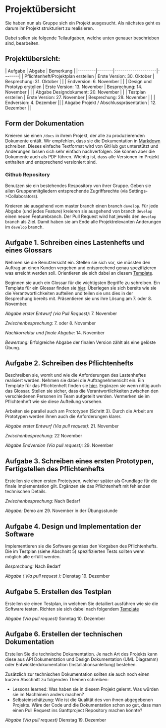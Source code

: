 # Projekt&uuml;bersicht

Sie haben nun als Gruppe sich ein Projekt ausgesucht. Als n&auml;chstes geht es darum ihr Projekt strukturiert zu realisieren. 

Dabei sollen sie folgende Teilaufgaben, welche unten genauer beschrieben sind, bearbeiten. 


## Projekt&uuml;bersicht:

| Aufgabe |  Abgabe | Bemerkung |
|---------|--------|---------------------|--------|
| Pflichtenheft/Projektplan erstellen | Erste Version: 30. Oktober | Besprechung: 31. Oktober |
|                                     | Endversion: 6. November | |
| Design und Prototyp erstellen | Erste Version: 13. November | Besprechung: 14. November |
|                               | Abgabe Designdokument: 20. November | |
| Testplan erstellen            | Erste Version: 27. November  | Besprechung: 28. November |
| | Endversion: 4. Dezember ||
| Abgabe Projekt / Abschlusspräsentation | 12. Dezember | |



## Form der Dokumentation
Kreieren sie einen `/docs` in ihrem Projekt, der alle zu produzierenden Dokumente ent&auml;lt. Wir empfehlen, dass sie die Dokumentation in [Markdown](https://help.github.com/categories/writing-on-github/) schreiben. Dieses einfache Textformat wird von GitHub gut unterst&uuml;tzt und &Auml;nderungen lassen sich sehr einfach nachverfolgen. Sie k&ouml;nnen aber die Dokumente auch als PDF f&uuml;hren. Wichtig ist, dass alle Versionen im Projekt enthalten und entsprechend versioniert sind. 

### Github Repository
Benutzen sie ein bestehendes Respository von ihrer Gruppe. Geben sie allen Gruppenmitgliedern entsprechende Zugriffsrechte (via Settings->Collaborators).

Kreieren sie ausgehend vom master branch einen branch `develop`. F&uuml;r jede Abgabe (und jedes Feature) kreieren sie ausgehend von branch `develop` einen neuen Featurebranch. Der Pull Request wird hat jeweils den `develop` branch als Ziel. Damit haben sie am Ende alle Projektrelevanten &Auml;nderungen im `develop` branch. 


## Aufgabe 1. Schreiben eines Lastenhefts und eines Glossars 
Nehmen sie die Benutzersicht ein. Stellen sie sich vor, sie m&uuml;ssten den Auftrag an einen Kunden vergeben und entsprechend genau spezifizieren was erreicht werden soll. Orientieren sie sich dabei an
diesem [Template](lastenheft-template.md).

Beginnen sie auch ein Glossar f&uuml;r die wichtigsten Begriffe zu schreiben. 
Ein Template f&uuml;r ein Glossar finden sie [hier](glossar.md).
&Uuml;berlegen sie sich bereits wie sie die Verantwortlichkeiten aufteilen und teilen sie uns dies in der Besprechung bereits mit. 
Pr&auml;sentieren sie uns ihre L&ouml;sung am 7. oder 8. November.

*Abgabe erster Entwurf (via Pull Request):* 7. November

*Zwischenbesprechung:* 7. oder 8. November

*Nachkorrektur und finale Abgabe:* 14. November

*Bewertung:* Erfolgreiche Abgabe der finalen Version z&auml;hlt als eine gel&ouml;ste &Uuml;bung.


## Aufgabe 2. Schreiben des Pflichtenhefts

Beschreiben sie, womit und wie die Anforderungen des Lastenheftes realisiert werden. Nehmen sie dabei die Auftragnehmersicht ein. Ein Template f&uuml;r das Pflichtenheft finden sie [hier](pflichtenheft-template.md).
Erg&auml;nzen sie wenn n&ouml;tig auch das Glossar. 
Stellen sie sicher, dass die Verantwortlichkeiten zwischen den verschiedenen Personen im Team aufgeteilt werden. Vermerken sie im Pflichtenheft wie sie diese Aufteilung vorsehen.

Arbeiten sie parallel auch am Prototypen (Schritt 3). Durch die Arbeit am Prototypen werden ihnen auch die Anforderungen klarer. 

*Abgabe erster Entwurf (Via pull request):* 21. November

*Zwischenbesprechung:* 22 November 

*Abgabe Endversion (Via pull request):* 29. November

## Aufgabe 3. Schreiben eines ersten Prototypen, Fertigstellen des Pflichtenhefts

Erstellen sie einen ersten Prototypen, welcher sp&auml;ter als Grundlage f&uuml;r die finale Implementation gilt. Erg&auml;nzen sie das Pflichtenheft mit fehlenden technischen Details. 

*Zwischenbesprechung:* Nach Bedarf

*Abgabe:* Demo am 29. November in der &Uuml;bungsstunde

## Aufgabe 4. Design und Implementation der Software

Implementieren sie die Software gem&auml;ss den Vorgaben des Pflichtenhefts. Die im Testplan (siehe Abschnitt 5) spezifizierten Tests sollten wenn m&ouml;glich alle erf&uuml;llt werden.

*Besprechung:* Nach Bedarf

*Abgabe ( Via pull request ):* Dienstag 19. Dezember 


## Aufgabe 5. Erstellen des Testplan

Erstellen sie einen Testplan, in welchem Sie detailiert ausf&uuml;hren wie sie die Software testen. Richten sie sich dabei nach folgendem [Template](TODO)

*Abgabe (Via pull request)* Sonntag 10. Dezember


## Aufgabe 6. Erstellen der technischen Dokumentation

Erstellen Sie die technische Dokumentation. 
Je nach Art des Projekts kann diese aus API Dokumentation und Design Dokumentation (UML Diagramm) oder Entwicklerdokumentation (Installationsanleitung) bestehen.

Zus&auml;tzlich zur technischen Dokumentation sollten sie auch noch einen kurzen Abschnitt zu folgenden Themen schreiben:

* Lessons learned: Was haben sie in diesem Projekt gelernt. Was w&uuml;rden sie im Nachhinein anders machen?
* Selbsteinsch&auml;tzung: Wie ist die Qualit&auml;t des von ihnen abgegebenen Projekts. W&auml;re der Code und die Dokumentation schon so gut, dass man einen Pull Request ins Ganttproject Repository machen k&ouml;nnte?

*Abgabe  (Via pull request)* Dienstag 19. Dezember



